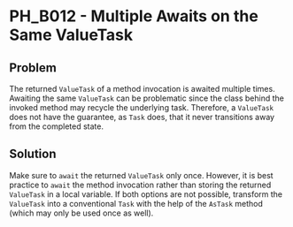 # PH_B012 - Multiple Awaits on the Same ValueTask

## Problem

The returned `ValueTask` of a method invocation is awaited multiple times. Awaiting the same `ValueTask` can be problematic since the class behind the invoked method may recycle the underlying task. Therefore, a `ValueTask` does not have the guarantee, as `Task` does, that it never transitions away from the completed state. 

## Solution

Make sure to `await` the returned `ValueTask` only once. However, it is best practice to `await` the method invocation rather than storing the returned `ValueTask` in a local variable. If both options are not possible, transform the `ValueTask` into a conventional `Task` with the help of the `AsTask` method (which may only be used once as well).
